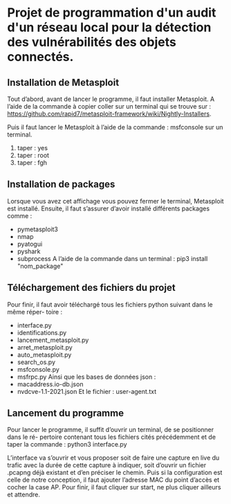 # Projet de programmation d'un audit d'un réseau local pour la détection des vulnérabilités des objets connectés.

## Installation de Metasploit
Tout d’abord, avant de lancer le programme, il faut installer Metasploit. A l’aide de la
commande à copier coller sur un terminal qui se trouve sur : https://github.com/rapid7/metasploit-framework/wiki/Nightly-Installers.

Puis il faut lancer le Metasploit à l’aide de la commande : msfconsole sur un terminal.
1. taper : yes
2. taper : root
3. taper : fgh

## Installation de packages
Lorsque vous avez cet affichage vous pouvez fermer le terminal, Metasploit est installé.
Ensuite, il faut s’assurer d’avoir installé différents packages comme :
- pymetasploit3
- nmap
- pyatogui
- pyshark
- subprocess
A l’aide de la commande dans un terminal : pip3 install "nom_package"

## Téléchargement des fichiers du projet
Pour finir, il faut avoir téléchargé tous les fichiers python suivant dans le même réper-
toire :
- interface.py
- identifications.py
- lancement_metasploit.py
- arret_metasploit.py
- auto_metasploit.py
- search_os.py
- msfconsole.py
- msfrpc.py
Ainsi que les bases de données json :
- macaddress.io-db.json
- nvdcve-1.1-2021.json
Et le fichier : user-agent.txt

## Lancement du programme
Pour lancer le programme, il suffit d’ouvrir un terminal, de se positionner dans le ré-
pertoire contenant tous les fichiers cités précédemment et de taper la commande :
python3 interface.py

L’interface va s’ouvrir et vous proposer soit de faire une capture en live du trafic avec la
durée de cette capture à indiquer, soit d’ouvrir un fichier .pcapng déjà existant et d’en préciser le chemin.
Puis si la configuration est celle de notre conception, il faut ajouter l’adresse MAC du
point d’accès et cocher la case AP.
Pour finir, il faut cliquer sur start, ne plus cliquer ailleurs et attendre.
